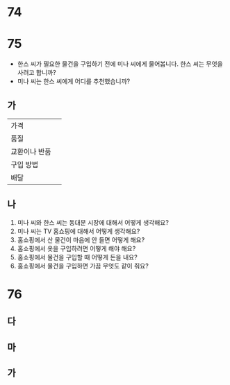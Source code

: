 # 74

# 75
* 한스 씨가 필요한 물건을 구입하기 전에 미나 씨에게 물어봅니다. 한스 씨는 무엇을 사려고 합니까?
* 미나 씨는 한스 씨에게 어디를 추천했습니까?
## 가
|         |     |
| ------- | --- |
| 가격      |     |
| 품질      |     |
| 교환이나 반품 |     |
| 구입 방법   |     |
| 배달      |     |
## 나
1. 미나 씨와 한스 씨는 동대문 시장에 대해서 어떻게 생각해요?
2. 미나 씨는 TV 홈쇼핑에 대해서 어떻게 생각해요?
3. 홈쇼핑에서 산 물건이 마음에 안 들면 어떻게 해요?
4. 홈쇼핑에서 옷을 구입하려면 어떻게 해야 해요?
5. 홈쇼핑에서 물건을 구입할 때 어떻게 돈을 내요?
6. 홈쇼핑에서 물건을 구입하면 가끔 무엇도 같이 줘요?
# 76
## 다
## 마
## 가